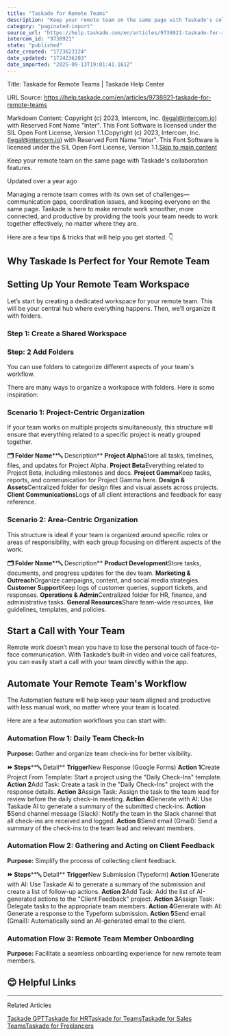 ```yaml
---
title: "Taskade for Remote Teams"
description: "Keep your remote team on the same page with Taskade's collaboration features."
category: "paginated-import"
source_url: "https://help.taskade.com/en/articles/9738921-taskade-for-remote-teams"
intercom_id: "9738921"
state: "published"
date_created: "1723623124"
date_updated: "1724236203"
date_imported: "2025-09-13T19:01:41.161Z"
---
```


Title: Taskade for Remote Teams | Taskade Help Center

URL Source: https://help.taskade.com/en/articles/9738921-taskade-for-remote-teams

Markdown Content:
Copyright (c) 2023, Intercom, Inc. (legal@intercom.io) with Reserved Font Name "Inter". This Font Software is licensed under the SIL Open Font License, Version 1.1.Copyright (c) 2023, Intercom, Inc. (legal@intercom.io) with Reserved Font Name "Inter". This Font Software is licensed under the SIL Open Font License, Version 1.1.[Skip to main content](https://help.taskade.com/en/articles/9738921-taskade-for-remote-teams#main-content)

Keep your remote team on the same page with Taskade's collaboration features.

Updated over a year ago

Managing a remote team comes with its own set of challenges—communication gaps, coordination issues, and keeping everyone on the same page. Taskade is here to make remote work smoother, more connected, and productive by providing the tools your team needs to work together effectively, no matter where they are.

Here are a few tips & tricks that will help you get started. 👇

Why Taskade Is Perfect for Your Remote Team
-------------------------------------------

Setting Up Your Remote Team Workspace
-------------------------------------

Let’s start by creating a dedicated workspace for your remote team. This will be your central hub where everything happens. Then, we’ll organize it with folders.

### Step 1: Create a Shared Workspace

### Step: 2 Add Folders

You can use folders to categorize different aspects of your team's workflow.

There are many ways to organize a workspace with folders. Here is some inspiration:

### Scenario 1: Project-Centric Organization

If your team works on multiple projects simultaneously, this structure will ensure that everything related to a specific project is neatly grouped together.

**🗂️ Folder Name****🔤 Description**
**Project Alpha**Store all tasks, timelines, files, and updates for Project Alpha.
**Project Beta**Everything related to Project Beta, including milestones and docs.
**Project Gamma**Keep tasks, reports, and communication for Project Gamma here.
**Design & Assets**Centralized folder for design files and visual assets across projects.
**Client Communications**Logs of all client interactions and feedback for easy reference.

### Scenario 2: Area-Centric Organization

This structure is ideal if your team is organized around specific roles or areas of responsibility, with each group focusing on different aspects of the work.

**🗂️ Folder Name****🔤 Description**
**Product Development**Store tasks, documents, and progress updates for the dev team.
**Marketing & Outreach**Organize campaigns, content, and social media strategies.
**Customer Support**Keep logs of customer queries, support tickets, and responses.
**Operations & Admin**Centralized folder for HR, finance, and administrative tasks.
**General Resources**Share team-wide resources, like guidelines, templates, and policies.

Start a Call with Your Team
---------------------------

Remote work doesn’t mean you have to lose the personal touch of face-to-face communication. With Taskade’s built-in video and voice call features, you can easily start a call with your team directly within the app.

Automate Your Remote Team's Workflow
------------------------------------

The Automation feature will help keep your team aligned and productive with less manual work, no matter where your team is located.

Here are a few automation workflows you can start with:

### Automation Flow 1: Daily Team Check-In

**Purpose:** Gather and organize team check-ins for better visibility.

**⏩ Steps****🔤 Detail**
**Trigger**New Response (Google Forms)
**Action 1**Create Project From Template: Start a project using the "Daily Check-Ins" template.
**Action 2**Add Task: Create a task in the "Daily Check-Ins" project with the response details.
**Action 3**Assign Task: Assign the task to the team lead for review before the daily check-in meeting.
**Action 4**Generate with AI: Use Taskade AI to generate a summary of the submitted check-ins.
**Action 5**Send channel message (Slack): Notify the team in the Slack channel that all check-ins are received and logged.
**Action 6**Send email (Gmail): Send a summary of the check-ins to the team lead and relevant members.

### Automation Flow 2: Gathering and Acting on Client Feedback

**Purpose:** Simplify the process of collecting client feedback.

**⏩ Steps****🔤 Detail**
**Trigger**New Submission (Typeform)
**Action 1**Generate with AI: Use Taskade AI to generate a summary of the submission and create a list of follow-up actions.
**Action 2**Add Task: Add the list of AI-generated actions to the "Client Feedback" project.
**Action 3**Assign Task: Delegate tasks to the appropriate team members.
**Action 4**Generate with AI: Generate a response to the Typeform submission.
**Action 5**Send email (Gmail): Automatically send an AI-generated email to the client.

### Automation Flow 3: Remote Team Member Onboarding

**Purpose:** Facilitate a seamless onboarding experience for new remote team members.

**😊 Helpful Links**
--------------------

* * *

Related Articles

[Taskade GPT](https://help.taskade.com/en/articles/8958541-taskade-gpt)[Taskade for HR](https://help.taskade.com/en/articles/8958679-taskade-for-hr)[Taskade for Teams](https://help.taskade.com/en/articles/8958682-taskade-for-teams)[Taskade for Sales Teams](https://help.taskade.com/en/articles/9734405-taskade-for-sales-teams)[Taskade for Freelancers](https://help.taskade.com/en/articles/9766327-taskade-for-freelancers)

